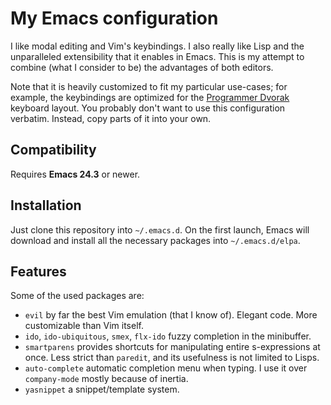 # My Emacs configuration

I like modal editing and Vim's keybindings. I also really like Lisp and the unparalleled extensibility that it enables in Emacs. This is my attempt to combine (what I consider to be) the advantages of both editors.

Note that it is heavily customized to fit my particular use-cases; for example, the keybindings are optimized for the [Programmer Dvorak](http://www.kaufmann.no/roland/dvorak/) keyboard layout. You probably don't want to use this configuration verbatim. Instead, copy parts of it into your own.

## Compatibility

Requires **Emacs 24.3** or newer.

## Installation

Just clone this repository into `~/.emacs.d`. On the first launch, Emacs will download and install all the necessary packages into `~/.emacs.d/elpa`.

## Features

Some of the used packages are:
* `evil`
  by far the best Vim emulation (that I know of). Elegant code. More customizable than Vim itself.
* `ido`, `ido-ubiquitous`, `smex`, `flx-ido`
  fuzzy completion in the minibuffer.
* `smartparens`
  provides shortcuts for manipulating entire s-expressions at once. Less strict than `paredit`, and its usefulness is not limited to Lisps.
* `auto-complete`
  automatic completion menu when typing. I use it over `company-mode` mostly because of inertia.
* `yasnippet`
  a snippet/template system.
